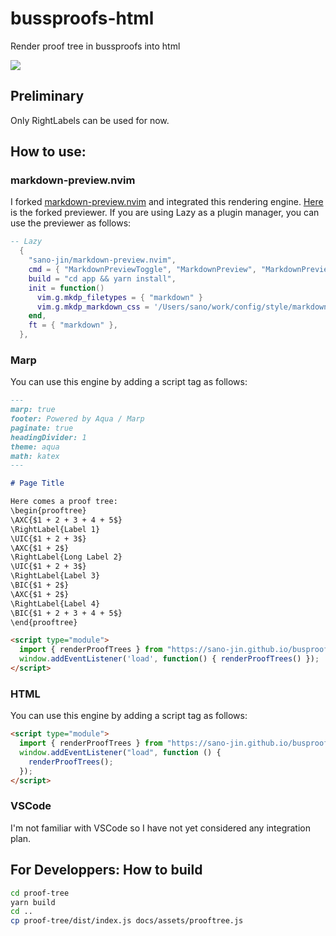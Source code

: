 # bussproofs-html

Render proof tree in bussproofs into html

![](./nvim-preview.gif)

## Preliminary

Only RightLabels can be used for now.

## How to use:

### markdown-preview.nvim

I forked [markdown-preview.nvim](https://github.com/iamcco/markdown-preview.nvim)
and integrated this rendering engine.
[Here](https://github.com/sano-jin/markdown-preview.nvim) is the forked previewer.
If you are using Lazy as a plugin manager,
you can use the previewer as follows:

```lua
-- Lazy
  {
    "sano-jin/markdown-preview.nvim",
    cmd = { "MarkdownPreviewToggle", "MarkdownPreview", "MarkdownPreviewStop" },
    build = "cd app && yarn install",
    init = function()
      vim.g.mkdp_filetypes = { "markdown" }
      vim.g.mkdp_markdown_css = '/Users/sano/work/config/style/markdown.css'
    end,
    ft = { "markdown" },
  },
```

### Marp

You can use this engine by adding a script tag as follows:

```markdown
---
marp: true
footer: Powered by Aqua / Marp
paginate: true
headingDivider: 1
theme: aqua
math: katex
---

# Page Title

Here comes a proof tree:
\begin{prooftree}
\AXC{$1 + 2 + 3 + 4 + 5$}
\RightLabel{Label 1}
\UIC{$1 + 2 + 3$}
\AXC{$1 + 2$}
\RightLabel{Long Label 2}
\UIC{$1 + 2 + 3$}
\RightLabel{Label 3}
\BIC{$1 + 2$}
\AXC{$1 + 2$}
\RightLabel{Label 4}
\BIC{$1 + 2 + 3 + 4 + 5$}
\end{prooftree}

<script type="module">
  import { renderProofTrees } from "https://sano-jin.github.io/busproofs-html/assets/prooftree.js";
  window.addEventListener('load', function() { renderProofTrees() });
</script>
```

### HTML

You can use this engine by adding a script tag as follows:

```html
<script type="module">
  import { renderProofTrees } from "https://sano-jin.github.io/busproofs-html/assets/prooftree.js";
  window.addEventListener("load", function () {
    renderProofTrees();
  });
</script>
```

### VSCode

I'm not familiar with VSCode so I have not yet considered any integration plan.

## For Developpers: How to build

```bash
cd proof-tree
yarn build
cd ..
cp proof-tree/dist/index.js docs/assets/prooftree.js
```
